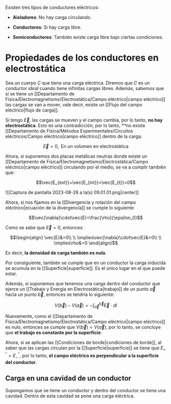 
Existen tres tipos de conductores eléctricos: 

- **Aisladores**: No hay carga circulando. 

- **Conductores**: Si hay carga libre. 

- **Semiconductores**: También existe carga libre bajo ciertas condiciones. 

# Propiedades de los conductores en electrostática

Sea un cuerpo $C$ que tiene una carga eléctrica. Diremos que $C$ es un *conductor ideal* cuando tiene infinitas cargas libres. Además, sabemos que si se tiene un [[Departamento de Física/Electromagnetismo/Electrostática/Campo eléctrico|campo eléctrico]] las cargas se van a mover, vale decir, existe un [[Flujo del campo eléctrico|flujo de carga]]. 

Si tengo $\vec{E}$, las cargas se mueven y el campo cambia, por lo tanto, **no hay electrostática**. Esto es una contradicción, por lo tanto, **no existe [[Departamento de Física/Métodos Experimentales/Circuitos eléctricos/Campo eléctrico|campo eléctrico]] dentro de la carga: 

$$\vec{E}=0,\;\;\text{En un volumen en electrostática}$$


Ahora, si suponemos dos placas metálicas neutras donde existe un [[Departamento de Física/Electromagnetismo/Electrostática/Campo eléctrico|campo eléctrico]] circulando por el medio, se va a cumplir también que: 


$$\vec{E_{ext}}+\vec{E_{int}}=\vec{E_{t}}=0$$

![[Captura de pantalla 2023-08-28 a la(s) 09.01.01.png|center]]


Ahora, si nos fijamos en la [[Divergencia y rotación del campo eléctrico|ecuación de la divergencia]] se cumple lo siguiente: 

$$\vec{\nabla}\cdot\vec{E}=\frac{\rho}{\epsilon_0}$$

Como se sabe que $\vec{E}=0$, entonces: 

$$\begin{align}
\vec{E}&=0\\  \\
\implies\vec{\nabla}\cdot\vec{E}&=0\\  \\
\implies\rho&=0
\end{align}$$

Es decir, **la densidad de carga también es nula**. 

Por consiguiente, también se cumple que en un conductor la carga inducida se acumula en la [[Superficie|superficie]]. Es el único lugar en el que puede estar. 

Además, si suponemos que tenemos una carga dentro del conductor que ejerce un [[Trabajo y Energía en Electrostática|trabajo]] de un punto $\vec{a}$ hacia un punto $\vec{b}$, entonces se tendría lo siguiente: 

$$V(\vec{b})-V(\vec{a})=-\int^{\vec{b}}_{\vec{a}}\vec{E}\cdot dl$$

Nuevamente, como el [[Departamento de Física/Electromagnetismo/Electrostática/Campo eléctrico|campo eléctrico]] es nulo, entonces se cumple que $V(\vec{b})=V(\vec{a})$, por lo tanto, se concluye que **el trabajo es constante por la superficie**. 

Ahora, si se aplican las [[Condiciones de borde|condiciones de borde]], al saber que las cargas circulan por la [[Superficie|superficie]] se tiene que $E^{''}_{+}=E^{''}_{-}$, por lo tanto, **el campo eléctrico es perpendicular a la superficie del conductor**. 

## Carga en una cavidad de un conductor 

Supongamos que se tiene un conductor y dentro del conductor se tiene una cavidad. Dentro de esta cavidad se pone una carga eléctrica. 